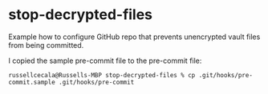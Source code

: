 # stop-decrypted-files
Example how to configure GitHub repo that prevents unencrypted vault files from being committed.

I copied the sample pre-commit file to the pre-commit file:


```
russellcecala@Russells-MBP stop-decrypted-files % cp .git/hooks/pre-commit.sample .git/hooks/pre-commit
```
